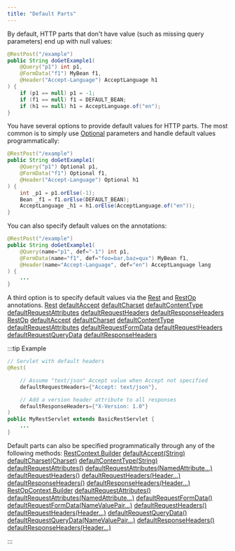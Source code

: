 ```yaml
---
title: "Default Parts"
---
```


By default, HTTP parts that don't have value (such as missing query parameters) end up with null values:

```java
@RestPost("/example")
public String doGetExample1(
    @Query("p1") int p1,
    @FormData("f1") MyBean f1,
    @Header("Accept-Language") AcceptLanguage h1
) {
    if (p1 == null) p1 = -1;
    if (f1 == null) f1 = DEFAULT_BEAN;
    if (h1 == null) h1 = AcceptLanguage.of("en");
}
```


You have several options to provide default values for HTTP parts.
The most common is to simply use [Optional](../apidocs/java/util/Optional.html) parameters and handle default values programmatically:

```java
@RestPost("/example")
public String doGetExample1(
    @Query("p1") Optional p1,
    @FormData("f1") Optional f1,
    @Header("Accept-Language") Optional h1
) {
    int _p1 = p1.orElse(-1);
    Bean _f1 = f1.orElse(DEFAULT_BEAN);
    AcceptLanguage _h1 = h1.orElse(AcceptLanguage.of("en"));
}
```


You can also specify default values on the annotations:

```java
@RestPost("/example")
public String doGetExample1(
    @Query(name="p1", def="-1") int p1,
    @FormData(name="f1", def="foo=bar,baz=qux") MyBean f1,
    @Header(name="Accept-Language", def="en") AcceptLanguage lang
) {
    ...
}
```


A third option is to specify default values via the [Rest](../apidocs/org/apache/juneau/rest/annotation/Rest.html) and [RestOp](../apidocs/org/apache/juneau/rest/annotation/RestOp.html) annotations.
<tree>
<node-0><java-annotation>[Rest](../apidocs/org/apache/juneau/rest/annotation/Rest.html)</java-annotation></node-0>
<node-1><java-method>[defaultAccept](../apidocs/org/apache/juneau/rest/annotation/Rest.html#defaultAccept())</java-method></node-1>
<node-1><java-method>[defaultCharset](../apidocs/org/apache/juneau/rest/annotation/Rest.html#defaultCharset())</java-method></node-1>
<node-1><java-method>[defaultContentType](../apidocs/org/apache/juneau/rest/annotation/Rest.html#defaultContentType())</java-method></node-1>
<node-1><java-method>[defaultRequestAttributes](../apidocs/org/apache/juneau/rest/annotation/Rest.html#defaultRequestAttributes())</java-method></node-1>
<node-1><java-method>[defaultRequestHeaders](../apidocs/org/apache/juneau/rest/annotation/Rest.html#defaultRequestHeaders())</java-method></node-1>
<node-1><java-method>[defaultResponseHeaders](../apidocs/org/apache/juneau/rest/annotation/Rest.html#defaultResponseHeaders())</java-method></node-1>
<node-0><java-annotation>[RestOp](../apidocs/org/apache/juneau/rest/annotation/RestOp.html)</java-annotation></node-0>
<node-1><java-method>[defaultAccept](../apidocs/org/apache/juneau/rest/annotation/RestOp.html#defaultAccept())</java-method></node-1>
<node-1><java-method>[defaultCharset](../apidocs/org/apache/juneau/rest/annotation/RestOp.html#defaultCharset())</java-method></node-1>
<node-1><java-method>[defaultContentType](../apidocs/org/apache/juneau/rest/annotation/RestOp.html#defaultContentType())</java-method></node-1>
<node-1><java-method>[defaultRequestAttributes](../apidocs/org/apache/juneau/rest/annotation/RestOp.html#defaultRequestAttributes())</java-method></node-1>
<node-1><java-method>[defaultRequestFormData](../apidocs/org/apache/juneau/rest/annotation/RestOp.html#defaultRequestFormData())</java-method></node-1>
<node-1><java-method>[defaultRequestHeaders](../apidocs/org/apache/juneau/rest/annotation/RestOp.html#defaultRequestHeaders())</java-method></node-1>
<node-1><java-method>[defaultRequestQueryData](../apidocs/org/apache/juneau/rest/annotation/RestOp.html#defaultRequestQueryData())</java-method></node-1>
<node-1><java-method>[defaultResponseHeaders](../apidocs/org/apache/juneau/rest/annotation/RestOp.html#defaultResponseHeaders())</java-method></node-1>
</tree>

:::tip Example


```java
// Servlet with default headers
@Rest(

    // Assume "text/json" Accept value when Accept not specified
    defaultRequestHeaders={"Accept: text/json"},

    // Add a version header attribute to all responses
    defaultResponseHeaders={"X-Version: 1.0"}
)
public MyRestServlet extends BasicRestServlet {
    ...
}
```


Default parts can also be specified programmatically through any of the following methods:
<tree>
<node-0><java-class>[RestContext.Builder](../apidocs/org/apache/juneau/rest/RestContext/Builder.html)</java-class></node-0>
<node-1><java-method>[defaultAccept(String)](../apidocs/org/apache/juneau/rest/RestContext/Builder.html#defaultAccept(String))</java-method></node-1>
<node-1><java-method>[defaultCharset(Charset)](../apidocs/org/apache/juneau/rest/RestContext/Builder.html#defaultCharset(Charset))</java-method></node-1>
<node-1><java-method>[defaultContentType(String)](../apidocs/org/apache/juneau/rest/RestContext/Builder.html#defaultContentType(String))</java-method></node-1>
<node-1><java-method>[defaultRequestAttributes()](../apidocs/org/apache/juneau/rest/RestContext/Builder.html#defaultRequestAttributes())</java-method></node-1>
<node-1><java-method>[defaultRequestAttributes(NamedAttribute...)](../apidocs/org/apache/juneau/rest/RestContext/Builder.html#defaultRequestAttributes(NamedAttribute...))</java-method></node-1>
<node-1><java-method>[defaultRequestHeaders()](../apidocs/org/apache/juneau/rest/RestContext/Builder.html#defaultRequestHeaders())</java-method></node-1>
<node-1><java-method>[defaultRequestHeaders(Header...)](../apidocs/org/apache/juneau/rest/RestContext/Builder.html#defaultRequestHeaders(Header...))</java-method></node-1>
<node-1><java-method>[defaultResponseHeaders()](../apidocs/org/apache/juneau/rest/RestContext/Builder.html#defaultResponseHeaders())</java-method></node-1>
<node-1><java-method>[defaultResponseHeaders(Header...)](../apidocs/org/apache/juneau/rest/RestContext/Builder.html#defaultResponseHeaders(Header...))</java-method></node-1>
<node-0><java-class>[RestOpContext.Builder](../apidocs/org/apache/juneau/rest/RestOpContext/Builder.html)</java-class></node-0>
<node-1><java-method>[defaultRequestAttributes()](../apidocs/org/apache/juneau/rest/RestOpContext/Builder.html#defaultRequestAttributes())</java-method></node-1>
<node-1><java-method>[defaultRequestAttributes(NamedAttribute...)](../apidocs/org/apache/juneau/rest/RestOpContext/Builder.html#defaultRequestAttributes(NamedAttribute...))</java-method></node-1>
<node-1><java-method>[defaultRequestFormData()](../apidocs/org/apache/juneau/rest/RestOpContext/Builder.html#defaultRequestFormData())</java-method></node-1>
<node-1><java-method>[defaultRequestFormData(NameValuePair...)](../apidocs/org/apache/juneau/rest/RestOpContext/Builder.html#defaultRequestFormData(NameValuePair...))</java-method></node-1>
<node-1><java-method>[defaultRequestHeaders()](../apidocs/org/apache/juneau/rest/RestOpContext/Builder.html#defaultRequestHeaders())</java-method></node-1>
<node-1><java-method>[defaultRequestHeaders(Header...)](../apidocs/org/apache/juneau/rest/RestOpContext/Builder.html#defaultRequestHeaders(Header...))</java-method></node-1>
<node-1><java-method>[defaultRequestQueryData()](../apidocs/org/apache/juneau/rest/RestOpContext/Builder.html#defaultRequestQueryData())</java-method></node-1>
<node-1><java-method>[defaultRequestQueryData(NameValuePair...)](../apidocs/org/apache/juneau/rest/RestOpContext/Builder.html#defaultRequestQueryData(NameValuePair...))</java-method></node-1>
<node-1><java-method>[defaultResponseHeaders()](../apidocs/org/apache/juneau/rest/RestOpContext/Builder.html#defaultResponseHeaders())</java-method></node-1>
<node-1><java-method>[defaultResponseHeaders(Header...)](../apidocs/org/apache/juneau/rest/RestOpContext/Builder.html#defaultResponseHeaders(Header...))</java-method></node-1>
</tree>

:::
